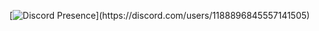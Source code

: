 [![Discord Presence](https://lanyard.cnrad.dev/api/1188896845557141505?theme=light&bg=809ecf&animated=false&hideDiscrim=false&borderRadius=30px&idleMessage=appearing%20offline!)](https://discord.com/users/1188896845557141505)
